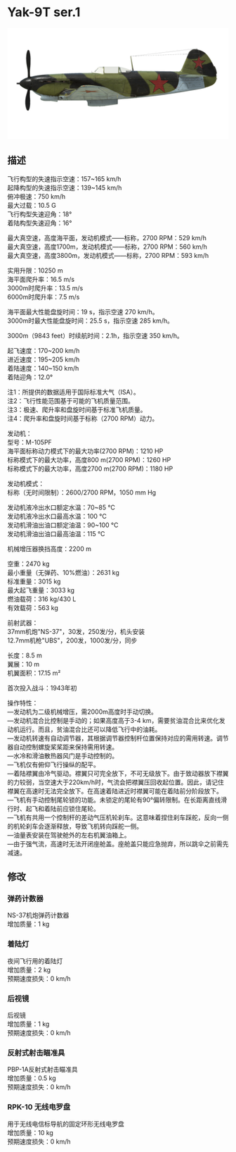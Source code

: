 # Yak-9T ser.1  
  
![yak9ts1](../images/yak9ts1.png)  
  
## 描述  
  
飞行构型的失速指示空速：157~165 km/h  
起降构型的失速指示空速：139~145 km/h  
俯冲极速：750 km/h  
最大过载：10.5 G  
飞行构型失速迎角：18°  
着陆构型失速迎角：16°  
  
最大真空速，高度海平面，发动机模式——标称，2700 RPM：529 km/h  
最大真空速，高度1700m，发动机模式——标称，2700 RPM：560 km/h  
最大真空速，高度3800m，发动机模式——标称，2700 RPM：593 km/h  
  
实用升限：10250 m  
海平面爬升率：16.5 m/s  
3000m时爬升率：13.5 m/s  
6000m时爬升率：7.5 m/s  
  
海平面最大性能盘旋时间：19 s，指示空速 270 km/h。  
3000m时最大性能盘旋时间：25.5 s，指示空速 285 km/h。  
  
3000m（9843 feet）时续航时间：2.1h，指示空速 350 km/h。  
  
起飞速度：170~200 km/h  
进近速度：195~205 km/h  
着陆速度：140~150 km/h  
着陆迎角：12.0°  
  
注1：所提供的数据适用于国际标准大气（ISA）。  
注2：飞行性能范围基于可能的飞机质量范围。  
注3：极速、爬升率和盘旋时间基于标准飞机质量。  
注4：爬升率和盘旋时间基于标称（2700 RPM）动力。  
  
发动机：  
型号：M-105PF  
海平面标称动力模式下的最大功率(2700 RPM)：1210 HP  
标称模式下的最大功率，高度800 m(2700 RPM)：1260 HP  
标称模式下的最大功率，高度2700 m(2700 RPM)：1180 HP  
  
发动机模式：  
标称（无时间限制）：2600/2700 RPM，1050 mm Hg  
  
发动机液冷出水口额定水温：70~85 °C  
发动机液冷出水口最高水温：100 °C  
发动机滑油出油口额定油温：90~100 °C  
发动机滑油出油口最高油温：115 °C  
  
机械增压器换挡高度：2200 m  
  
空重：2470 kg  
最小重量（无弹药、10%燃油）：2631 kg  
标准重量：3015 kg  
最大起飞重量：3033 kg  
燃油载荷：316 kg/430 L  
有效载荷：563 kg  
  
前射武器：  
37mm机炮"NS-37"，30发，250发/分，机头安装  
12.7mm机枪"UBS"，200发，1000发/分，同步  
  
  
长度：8.5 m  
翼展：10 m  
机翼面积：17.15 m²  
  
首次投入战斗：1943年初  
  
操作特性：  
—发动机为二级机械增压，需2000m高度时手动切换。  
—发动机混合比控制是手动的；如果高度高于3-4 km，需要贫油混合比来优化发动机运行。而且，贫油混合比还可以降低飞行中的油耗。  
—发动机转速有自动调节器，其根据调节器控制杆位置保持对应的需用转速。调节器自动控制螺旋桨桨距来保持需用转速。  
—水冷和滑油散热器风门是手动控制的。  
—飞机仅有俯仰飞行操纵的配平。  
—着陆襟翼由冷气驱动。襟翼只可完全放下，不可无级放下。由于致动器放下襟翼的力较弱，当空速大于220km/h时，气流会把襟翼压回收起位置。因此，请记住襟翼在高速时无法完全放下。在高速着陆进近时襟翼可能在着陆前分阶段放下。  
—飞机有手动控制尾轮锁的功能。未锁定的尾轮有90°偏转限制。在长距离直线滑行时、起飞和着陆前应锁住尾轮。  
—飞机有共用一个控制杆的差动气压机轮刹车。这意味着捏住刹车踩舵，反向一侧的机轮刹车会逐渐释放，导致飞机转向踩舵一侧。  
—油量表安装在驾驶舱外的左右机翼油箱上。  
—由于强气流，高速时无法开闭座舱盖。座舱盖只能应急抛弃，所以跳伞之前需先减速。  
  
## 修改  
  
  
### 弹药计数器  
  
NS-37机炮弹药计数器  
增加质量：1 kg  
  
  
### 着陆灯  
  
夜间飞行用的着陆灯  
增加质量：2 kg  
预期速度损失：0 km/h  
  
### 后视镜  
  
后视镜  
增加质量：1 kg  
预期速度损失：0 km/h  
  
### 反射式射击瞄准具  
  
PBP-1A反射式射击瞄准具  
增加质量：0.5 kg  
预期速度损失：0 km/h  
  
### RPK-10 无线电罗盘  
  
用于无线电信标导航的固定环形无线电罗盘  
增加质量：10 kg  
预期速度损失：0 km/h  
